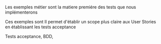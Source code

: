 Les exemples métier sont la matiere premiére des tests que nous implémenterons

Ces exemples sont 
Il permet d'établir un
scope plus claire aux User Stories en établissant les tests acceptance

Tests acceptance,
BDD,